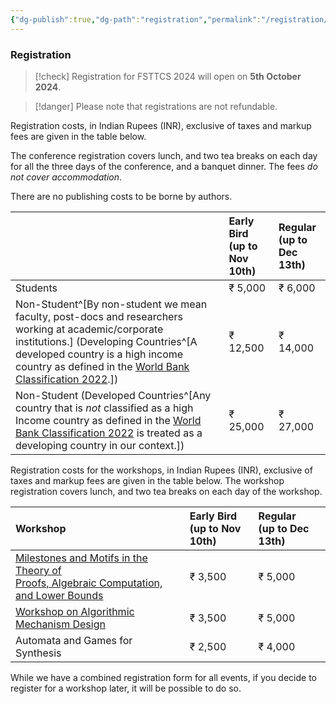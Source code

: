 ```yaml
---
{"dg-publish":true,"dg-path":"registration","permalink":"/registration/"}
---
```



### Registration

> [!check]  Registration for FSTTCS 2024 will open on **5th October 2024**. 

> [!danger] Please note that registrations are not refundable. 

Registration costs, in Indian Rupees (INR), exclusive of taxes and markup fees are given in the table below. 

The conference registration covers lunch, and two tea breaks on each day for all the three days of the conference, and a banquet dinner. The fees _do not cover accommodation_. 

There are no publishing costs to be borne by authors.

|                                                                                                                                                                                                                                                                                                                                                  | Early Bird <br>(up to Nov 10th) | Regular <br>(up to Dec 13th) |
| :----------------------------------------------------------------------------------------------------------------------------------------------------------------------------------------------------------------------------------------------------------------------------------------------------------------------------------------------- | :------------------------------ | :--------------------------- |
| Students                                                                                                                                                                                                                                                                                                                                         | ₹ 5,000                         | ₹ 6,000                      |
| Non-Student^[By non-student we mean faculty, post-docs and researchers working at academic/corporate institutions.] (Developing Countries^[A developed country is a high income country as defined in the [World Bank Classification 2022](https://datatopics.worldbank.org/world-development-indicators/the-world-by-income-and-region.html).]) | ₹ 12,500                        | ₹ 14,000                     |
| Non-Student (Developed Countries^[Any country that is _not_ classified as a high Income country as defined in the [World Bank Classification 2022](https://datatopics.worldbank.org/world-development-indicators/the-world-by-income-and-region.html) is treated as a developing country in our context.])                                       | ₹ 25,000                        | ₹ 27,000                     |

Registration costs for the workshops, in Indian Rupees (INR), exclusive of taxes and markup fees are given in the table below. The workshop registration covers lunch, and two tea breaks on each day of the workshop.

| Workshop                                                                                                                      | Early Bird <br>(up to Nov 10th) | Regular <br>(up to Dec 13th) |
| :---------------------------------------------------------------------------------------------------------------------------- | :------------------------------ | :--------------------------- |
| [Milestones and Motifs in the Theory of <br>Proofs, Algebraic Computation, and Lower Bounds](https://mmcomplexity.github.io/) | ₹ 3,500                         | ₹ 5,000                      |
| [Workshop on Algorithmic Mechanism Design](http://www.tcs.tifr.res.in/~amd-24)                                                | ₹ 3,500                         | ₹ 5,000                      |
| Automata and Games for Synthesis                                                                                              | ₹ 2,500                         | ₹ 4,000                      |

While we have a combined registration form for all events, if you decide to register for a workshop later, it will be possible to do so. 

